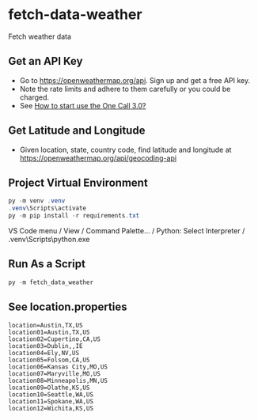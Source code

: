 # fetch-data-weather

Fetch weather data

## Get an API Key

- Go to <https://openweathermap.org/api>. Sign up and get a free API key.
- Note the rate limits and adhere to them carefully or you could be charged.
- See [How to start use the One Call 3.0?](https://openweathermap.org/faq#onecall)

## Get Latitude and Longitude

- Given location, state, country code, find latitude and longitude at <https://openweathermap.org/api/geocoding-api>

## Project Virtual Environment

```powershell
py -m venv .venv
.venv\Scripts\activate
py -m pip install -r requirements.txt
```

VS Code menu / View / Command Palette... / Python: Select Interpreter / .venv\Scripts\python.exe

## Run As a Script

```powershell
py -m fetch_data_weather
```

## See location.properties

```properties
location=Austin,TX,US
location01=Austin,TX,US
location02=Cupertino,CA,US
location03=Dublin,,IE
location04=Ely,NV,US
location05=Folsom,CA,US
location06=Kansas City,MO,US
location07=Maryville,MO,US
location08=Minneapolis,MN,US
location09=Olathe,KS,US
location10=Seattle,WA,US
location11=Spokane,WA,US
location12=Wichita,KS,US
```